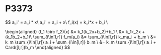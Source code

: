 # P3373

$$
a_i' = a_i * x\\
a_i' = a_i + x\\
f_i(x) = k_i*x + b_i \\

\begin{aligned}
(f_1 \circ f_2)(x) &= k_1(k_2x+b_2)+b_1 \\
&= k_1k_2x + (k_1b_2+b_1)\\
\sum_{i\in[l,r]} f_m(a_i) &= \sum_{i\in[l,r]} k_ma_i + b_m \\
&= k_m \sum_{i\in[l,r]} a_i + \sum_{i\in[l,r]} b_m \\
&= k_m \sum_{i\in[l,r]} a_i + Card([l,r])b_m
\end{aligned}
$$
